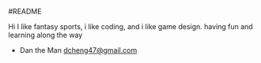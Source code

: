 #README

Hi I like fantasy sports, i like coding, and i like game design. having fun and learning along the way

- Dan the Man
  dcheng47@gmail.com
